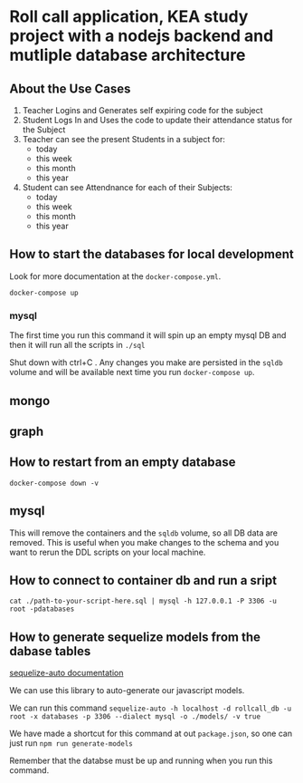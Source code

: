 # Roll call application, KEA study project with a nodejs backend and mutliple database architecture

## About the Use Cases

1. Teacher Logins and Generates self expiring code for the subject
2. Student Logs In and Uses the code to update their attendance status for the Subject
3. Teacher can see the present Students in a subject for:
   - today
   - this week
   - this month
   - this year
4. Student can see Attendnance for each of their Subjects:
   - today
   - this week
   - this month
   - this year

## How to start the databases for local development

Look for more documentation at the `docker-compose.yml`.

```
docker-compose up
```

### mysql

The first time you run this command it will spin up an empty mysql DB and then it will run all the scripts in `./sql`

Shut down with ctrl+C . Any changes you make are persisted in the `sqldb` volume and will be available next time you run `docker-compose up`.

## mongo

## graph

## How to restart from an empty database

```
docker-compose down -v
```

## mysql

This will remove the containers and the `sqldb` volume, so all DB data are removed.
This is useful when you make changes to the schema and you want to rerun the DDL scripts on your local machine.

## How to connect to container db and run a sript

```
cat ./path-to-your-script-here.sql | mysql -h 127.0.0.1 -P 3306 -u root -pdatabases
```

## How to generate sequelize models from the dabase tables

[sequelize-auto documentation](https://www.npmjs.com/package/sequelize-auto)

We can use this library to auto-generate our javascript models.

We can run this command `sequelize-auto -h localhost -d rollcall_db -u root -x databases -p 3306 --dialect mysql -o ./models/ -v true`

We have made a shortcut for this command at out `package.json`, so one can just run `npm run generate-models`

Remember that the databse must be up and running when you run this command.
